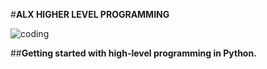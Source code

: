 #**ALX HIGHER LEVEL PROGRAMMING**

![coding](https://5dm.africa/stage1/wp-content/uploads/sites/3/2023/05/alx-feature.png)

##**Getting started with high-level programming in Python.**

